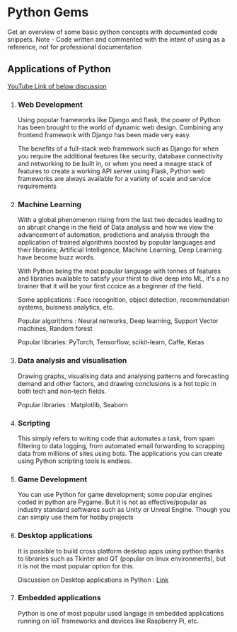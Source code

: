 # Python Gems

Get an overview of some basic python concepts with documented code snippets.
Note - Code written and commented with the intent of using as a reference, not for professional documentation

## Applications of Python

[YouTube Link of below discussion](https://www.youtube.com/watch?v=kLZuut1fYzQ&list=PLMboSA8wsgUHjkgEsUFKIUkpxIGsbDtfb&index=7)

1. ### Web Development

   Using popular frameworks like Django and flask, the power of Python has been brought to the world of dynamic web design. Combining any frontend framework with Django has been made very easy.

   The benefits of a full-stack web framework such as Django for when you require the additional features like security, database connectivity and networking to be built in, or when you need a meagre stack of features to create a working API server using Flask, Python web frameworks are always available for a variety of scale and service requirements

2. ### Machine Learning

   With a global phenomenon rising from the last two decades leading to an abrupt change in the field of Data analysis and how we view the advancement of automation, predictions and analysis through the application of trained algorithms boosted by popular languages and their libraries; Artificial Intelligence, Machine Learning, Deep Learning have become buzz words.

   With Python being the most popular language with tonnes of features and libraries available to satisfy your thirst to dive deep into ML, it's a no brainer that it will be your first ccoice as a beginner of the field.

   Some applications : Face recognition, object detection, recommendation systems, buisness analytics, etc.

   Popular algorithms : Neural networks, Deep learning, Support Vector machines, Random forest

   Popular libraries: PyTorch, Tensorflow, scikit-learn, Caffe, Keras

3. ### Data analysis and visualisation

   Drawing graphs, visualising data and analysing patterns and forecasting demand and other factors, and drawing conclusions is a hot topic in both tech and non-tech fields.

   Popular libraries : Matplotlib, Seaborn

4. ### Scripting

   This simply refers to writing code that automates a task, from spam filtering to data logging, from automated email forwarding to scrapping data from millions of sites using bots. The applications you can create using Python scripting tools is endless.

5. ### Game Development

   You can use Python for game development; some popular engines coded in python are Pygame. But it is not as effective/popular as industry standard softwares such as Unity or Unreal Engine. Though you can simply use them for hobby projects

6. ### Desktop applications

   It is possible to build cross platform desktop apps using python thanks to libraries such as Tkinter and QT (popular on linux environments), but it is not the most popular option for this.

   Discussion on Desktop applications in Python : [Link](https://www.youtube.com/redirect?redir_token=7CNqkRWFvNiu2ykbZZJkvj_4q6N8MTU3OTAwOTg2NkAxNTc4OTIzNDY2&q=https%3A%2F%2Fgoo.gl%2FjMX3eU&event=video_description&v=kLZuut1fYzQ)

7. ### Embedded applications

    Python is one of most popular used langage in embedded applications running on IoT frameworks and devices like Raspberry Pi, etc.
